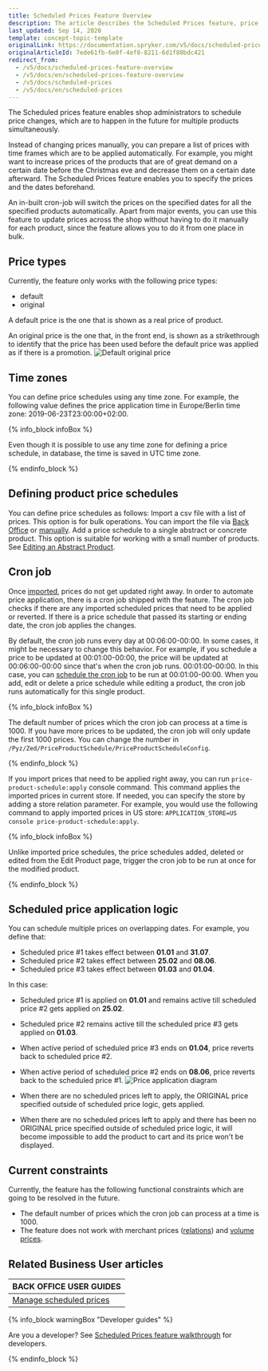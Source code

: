 ```yaml
---
title: Scheduled Prices Feature Overview
description: The article describes the Scheduled Prices feature, price types, time zones, and the way scheduled prices can be created.
last_updated: Sep 14, 2020
template: concept-topic-template
originalLink: https://documentation.spryker.com/v5/docs/scheduled-prices-feature-overview
originalArticleId: 7ede61fb-6e0f-4ef8-8211-6d1f80bdc421
redirect_from:
  - /v5/docs/scheduled-prices-feature-overview
  - /v5/docs/en/scheduled-prices-feature-overview
  - /v5/docs/scheduled-prices
  - /v5/docs/en/scheduled-prices
---
```




The Scheduled prices feature enables shop administrators to schedule price changes, which are to happen in the future for multiple products simultaneously.

Instead of changing prices manually, you can prepare a list of prices with time frames which are to be applied automatically. For example, you might want to increase prices of the products that are of great demand on a certain date before the Christmas eve and decrease them on a certain date afterward. The Scheduled Prices feature enables you to specify the prices and the dates beforehand.

An in-built cron-job will switch the prices on the specified dates for all the specified products automatically. Apart from major events, you can use this feature to update prices across the shop without having to do it manually for each product, since the feature allows you to do it from one place in bulk.


## Price types

Currently, the feature only works with the following price types:

* default
* original

A default price is the one that is shown as a real price of product.

An original price is the one that, in the front end, is shown as a strikethrough to identify that the price has been used before the default price was applied as if there is a promotion.
![Default original price](https://spryker.s3.eu-central-1.amazonaws.com/docs/Features/Price/Scheduled+Prices/Scheduled+Prices+Feature+Overview/default-original-price.png)

## Time zones

You can define price schedules using any time zone. For example, the following value defines the price application time in Europe/Berlin time zone: 2019-06-23T23:00:00+02:00.

{% info_block infoBox %}

Even though it is possible to use any time zone for defining a price schedule, in database, the time is saved in UTC time zone.

{% endinfo_block %}

## Defining product price schedules

You can define price schedules as follows:
Import a csv file with a list of prices. This option is for bulk operations. You can import the file via [Back Office](/docs/scos/user/back-office-user-guides/{{page.version}}/catalog/scheduled-prices/creating-scheduled-prices.html) or [manually](/docs/scos/dev/data-import/{{page.version}}/data-import-categories/catalog-setup/pricing/file-details-product-price-schedule.csv.html).
Add a price schedule to a single abstract or concrete product. This option is suitable for working with a small number of products. See [Editing an Abstract Product](/docs/scos/user/back-office-user-guides/{{page.version}}/catalog/products/manage-abstract-products/editing-abstract-products.html).

## Cron job

Once [imported](/docs/scos/user/back-office-user-guides/{{page.version}}/catalog/scheduled-prices/creating-scheduled-prices.html), prices do not get updated right away. In order to automate price application, there is a cron job shipped with the feature. The cron job checks if there are any imported scheduled prices that need to be applied or reverted. If there is a price schedule that passed its starting or ending date, the cron job applies the changes.

By default, the cron job runs every day at 00:06:00-00:00. In some cases, it might be necessary to change this behavior. For example, if you schedule a price to be updated at 00:01:00-00:00, the price will be updated at 00:06:00-00:00 since that's when the cron job runs. 00:01:00-00:00. In this case, you can [schedule the cron job](/docs/scos/dev/tutorials-and-howtos/howtos/feature-howtos/howto-schedule-cron-job-for-scheduled-prices.html) to be run at 00:01:00-00:00. When you add, edit or delete a price schedule while editing a product, the cron job runs automatically for this single product.

{% info_block infoBox %}

The default number of prices which the cron job can process at a time is 1000. If you have more prices to be updated, the cron job will only update the first 1000 prices. You can change the number in `/Pyz/Zed/PriceProductSchedule/PriceProductScheduleConfig`.

{% endinfo_block %}

If you import prices that need to be applied right away, you can run `price-product-schedule:apply` console command. This command applies the imported prices in current store. If needed, you can specify the store by adding a store relation parameter. For example, you would use the following command to apply imported prices in US store: `APPLICATION_STORE=US console price-product-schedule:apply`.

{% info_block infoBox %}

Unlike imported price schedules, the price schedules added, deleted or edited from the Edit Product page, trigger the cron job to be run at once for the modified product.

{% endinfo_block %}

## Scheduled price application logic

You can schedule multiple prices on overlapping dates. For example, you define that:

* Scheduled price #1 takes effect between <b>01.01</b> and <b>31.07</b>.
* Scheduled price #2 takes effect between <b>25.02</b> and <b>08.06</b>.
* Scheduled price #3 takes effect between <b>01.03</b> and <b>01.04</b>.

In this case:

* Scheduled price #1 is applied on <b>01.01</b> and remains active till scheduled price #2 gets applied on <b>25.02</b>.
* Scheduled price #2 remains active till the scheduled price #3 gets applied on <b>01.03</b>.
* When active period of scheduled price #3 ends on <b>01.04</b>, price reverts back to scheduled price #2.
* When active period of scheduled price #2 ends on <b>08.06</b>, price reverts back to the scheduled price #1.
![Price application diagram](https://spryker.s3.eu-central-1.amazonaws.com/docs/Features/Price/Scheduled+Prices/Scheduled+Prices+Feature+Overview/price-application-diagram.png)

* When there are no scheduled prices left to apply, the ORIGINAL price specified outside of scheduled price logic, gets applied.
* When there are no scheduled prices left to apply and there has been no ORIGINAL price specified outside of scheduled price logic, it will become impossible to add the product to cart and its price won't be displayed.

## Current constraints

Currently, the feature has the following functional constraints which are going to be resolved in the future.

* The default number of prices which the cron job can process at a time is 1000.
* The feature does not work with merchant prices ([relations](/docs/scos/user/features/{{page.version}}/merchant-b2b-contracts-feature-overview.html)) and [volume prices](/docs/scos/user/features/{{page.version}}/prices-feature-overview/volume-prices-overview.html).

## Related Business User articles

|BACK OFFICE USER GUIDES|
|---|
| [Manage scheduled prices](/docs/scos/user/back-office-user-guides/{{page.version}}/catalog/scheduled-prices/creating-scheduled-prices.html)  |

{% info_block warningBox "Developer guides" %}

Are you a developer? See [Scheduled Prices feature walkthrough](/docs/scos/dev/feature-walkthroughs/{{page.version}}/scheduled-prices-feature-walkthrough.html) for developers.

{% endinfo_block %}
